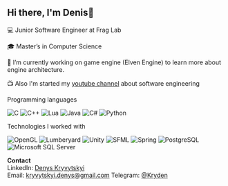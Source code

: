 Hi there, I'm Denis👋
---
:computer: Junior Software Engineer at Frag Lab

:mortar_board: Master’s in Computer Science

:wrench: I’m currently working on game engine (Elven Engine) to learn more about engine architecture.

:tv: Also I'm started my [youtube channel](https://www.youtube.com/channel/UCx90zcUS9qnt0JInGaot2IQ) about software engineering

Programming languages

![C](https://img.shields.io/badge/-C-grey?style=flat&logo=c)
![C++](https://img.shields.io/badge/-C%2B%2B-grey?logo=c%2B%2B)
![Lua](https://img.shields.io/badge/-Lua-grey?logo=Lua)
![Java](https://img.shields.io/badge/-Java-grey?logo=Java) 
![C#](https://img.shields.io/badge/-C%23-grey?logo=C-sharp) 
![Python](https://img.shields.io/badge/-Python-grey?logo=Python)

Technologies I worked with

![OpenGL](https://img.shields.io/badge/-OpenGL-grey?logo=OpenGL)
![Lumberyard](https://img.shields.io/badge/-Lumberyard-grey?logo=Amazon-Lumberyard)
![Unity](https://img.shields.io/badge/-Unity-grey?logo=Unity)
![SFML](https://img.shields.io/badge/-SFML-grey?logo=SFML)
![Spring](https://img.shields.io/badge/-Spring-grey?logo=Spring)
![PostgreSQL](https://img.shields.io/badge/-PostgreSQL-grey?logo=PostgreSQL)
![Microsoft SQL Server](https://img.shields.io/badge/-Microsoft%20SQL%20Server-grey?logo=Microsoft-SQL-Server)

**Contact**  
LinkedIn: [Denys Kryvytskyi](https://www.linkedin.com/in/denys-kryvytskyi-b3977913a/)  
Email: [kryvytskyi.denys@gmail.com](kryvytskyi.denys@gmail.com)
Telegram: [@Kryden](https://t.me/kryden)
